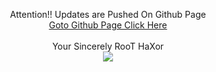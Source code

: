 <p align="center">
  <a> Attention!! Updates are Pushed On Github Page</a><br>
  <a href="https://roothaxor.github.io/Windows/">Goto Github Page Click Here</a>
  <br><br><a> Your Sincerely RooT HaXor</a>
  <br><img src="https://media.giphy.com/media/w1Mnle5hfUWs0/giphy.gif">
</p>
